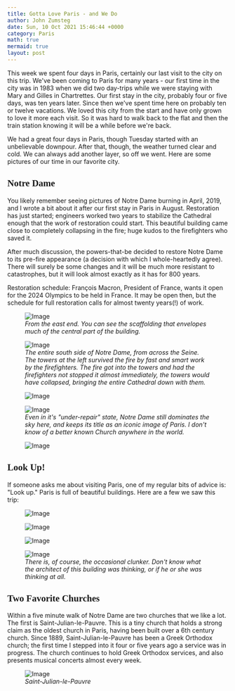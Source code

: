 ```yaml
---
title: Gotta Love Paris - and We Do
author: John Zumsteg
date: Sun, 10 Oct 2021 15:46:44 +0000
category: Paris
math: true
mermaid: true
layout: post
---
```

This week we spent four days in Paris, certainly our last visit to the city on this trip. We've been coming to Paris for many years - our first time in the city was in 1983 when we did two day-trips while we were staying with Mary and Gilles in Chartrettes. Our first stay in the city, probably four or five days, was ten years later. Since then we've spent time here on probably ten or twelve vacations. We loved this city from the start and have only grown to love it more each visit. So it was hard to walk back to the flat and then the train station knowing it will be a while before we're back.

We had a great four days in Paris, though Tuesday started with an unbelievable downpour. After that, though, the weather turned clear and cold. We can always add another layer, so off we went. Here are some pictures of our time in our favorite city.
<h2 style="font-family: verdana;">Notre Dame</h2>
You likely remember seeing pictures of Notre Dame burning in April, 2019, and I wrote a bit about it after our first stay in Paris in August. Restoration has just started; engineers worked two years to stabilize the Cathedral enough that the work of restoration could start. This beautiful building came close to completely collapsing in the fire; huge kudos to the firefighters who saved it.

After much discussion, the powers-that-be decided to restore Notre Dame to its pre-fire appearance (a decision with which I whole-heartedly agree). There will surely be some changes and it will be much more resistant to catastrophes, but it will look almost exactly as it has for 800 years.&nbsp;

Restoration schedule: François Macron, President of France, wants it open for the 2024 Olympics to be held in France. It may be open then, but the schedule for full restoration calls for almost twenty years(!) of work.

<figure class="landscape">
	<img src="{{"/assets/images/2021/10/DSC01732.jpg" | prepend: site.baseurl | prepend: site.url }}" alt="Image" />
	<figcaption><em>From the east end. You can see the scaffolding that envelopes much of the central part of the building.</em></figcaption>
</figure>



<figure class="landscape">
	<img src="{{"/assets/images/2021/10/DSC01736.jpg" | prepend: site.baseurl | prepend: site.url }}" alt="Image" />
	<figcaption><em>The entire south side of Notre Dame, from across the Seine. The towers at the left survived the fire by fast and smart work by the firefighters. The fire got into the towers and had the firefighters not stopped it almost immediately, the towers would have collapsed, bringing the entire Cathedral down with them.</em></figcaption>
</figure>

<figure class="landscape">
	<img src="{{"/assets/images/2021/10/DSC01738.jpg" | prepend: site.baseurl | prepend: site.url }}" alt="Image" />
	<figcaption><em></em></figcaption>
</figure>

<!-- <figure>
	<img src="{{"/assets/images/2021/10/DSC01738.jpg" | prepend: site.baseurl | prepend: site.url }}" alt="Image" />
	<figcaption></figcaption>
</figure>

 -->

<figure class="portrait">
	<img src="{{"/assets/images/2021/10/DSC01756.jpg" | prepend: site.baseurl | prepend: site.url }}" alt="Image" />
	<figcaption><em>Even in it's "under-repair" state, Notre Dame still dominates the sky here, and keeps its title as an iconic image of Paris. I don't know of a better known Church anywhere in the world.</em></figcaption>
</figure>

<figure class="portrait">
	<img src="{{"/assets/images/2021/10/DSC01737.jpg" | prepend: site.baseurl | prepend: site.url }}" alt="Image" />
	<figcaption><em></em></figcaption>
</figure>

<h2 style="font-family: verdana;">Look Up!</h2>
If someone asks me about visiting Paris, one of my regular bits of advice is: "Look up." Paris is full of beautiful buildings. Here are a few we saw this trip:
<figure class="landscape">
	<img src="{{"/assets/images/2021/10/DSC01716.jpg" | prepend: site.baseurl | prepend: site.url }}" alt="Image" />
	<figcaption><em></em></figcaption>
</figure>

<figure class="portrait">
	<img src="{{"/assets/images/2021/10/DSC01708.jpg" | prepend: site.baseurl | prepend: site.url }}" alt="Image" />
	<figcaption><em></em></figcaption>
</figure>

<figure class="landscape">
	<img src="{{"/assets/images/2021/10/DSC01712.jpg" | prepend: site.baseurl | prepend: site.url }}" alt="Image" />
	<figcaption><em></em></figcaption>
</figure>

<!-- <figure>
	<img src="{{"/assets/images/2021/10/DSC01716.jpg" | prepend: site.baseurl | prepend: site.url }}" alt="Image" />
	<figcaption></figcaption>
</figure>

 <figure>
	<img src="{{"/assets/images/2021/10/DSC01712.jpg" | prepend: site.baseurl | prepend: site.url }}" alt="Image" />
	<figcaption></figcaption>
</figure>

 <figure>
	<img src="{{"/assets/images/2021/10/DSC01708.jpg" | prepend: site.baseurl | prepend: site.url }}" alt="Image" />
	<figcaption></figcaption>
</figure>

 -->

<figure class = "landscape">
	<img src="{{"/assets/images/2021/10/DSC00143.jpg" | prepend: site.baseurl | prepend: site.url }}" alt="Image" />
	<figcaption><em>There is, of course, the occasional clunker. Don't know what the architect of this building was thinking, or if he or she was thinking at all.</em></figcaption>
</figure>


<h2 style="font-family: verdana;">Two Favorite Churches</h2>
Within a five minute walk of Notre Dame are two churches that we like a lot. The first is Saint-Julian-le-Pauvre. This is a tiny church that holds a strong claim as the oldest church in Paris, having been built over a 6th century church. Since 1889, Saint-Julian-le-Pauvre has been a Greek Orthodox church; the first time I stepped into it four or five years ago a service was in progress. The church continues to hold Greek Orthodox services, and also presents musical concerts almost every week.

<figure class="landscape">
	<img src="{{"/assets/images/2021/10/DSC01740.jpg" | prepend: site.baseurl | prepend: site.url }}" alt="Image" />
	<figcaption><em>Saint-Julian-le-Pauvre</em></figcaption>
</figure>
<!-- <figure>
	<img src="{{"/assets/images/2021/10/DSC01740.jpg" | prepend: site.baseurl | prepend: site.url }}" alt="Image" />
	<figcaption></figcaption>
</figure>

 -->

<figure class="portrait">
	<img src="{{"/assets/images/2021/10/DSC01752.jpg" | prepend: site.baseurl | prepend: site.url }}" alt="Image" />
	<figcaption><em>Saint-Julian-le-Pauvre</em></figcaption>
</figure>
<!-- <figure>
	<img src="{{"/assets/images/2021/10/DSC01752.jpg" | prepend: site.baseurl | prepend: site.url }}" alt="Image" />
	<figcaption></figcaption>
</figure>

 -->

The other favorite church is Saint-Severin, just a hundred yards from Saint-Julian-le-Pauvre. This church has some Romanesque arches in the nave and about every type of Gothic known: early, flamboyant, neo-, etc. It, too, is not a huge Church, and it doesn't draw crowds, so it is a place of beauty and peace. For us, it's a lovely place to just sit.

<figure class="portrait">
	<img src="{{"/assets/images/2021/10/DSC01772.jpg" | prepend: site.baseurl | prepend: site.url }}" alt="Image" />
	<figcaption><em>Saint Severin</em></figcaption>
</figure>
<!-- <figure>
	<img src="{{"/assets/images/2021/10/DSC01772.jpg" | prepend: site.baseurl | prepend: site.url }}" alt="Image" />
	<figcaption></figcaption>
</figure>

 -->

<figure class="portrait">
	<img src="{{"/assets/images/2021/10/DSC01764.jpg" | prepend: site.baseurl | prepend: site.url }}" alt="Image" />
	<figcaption><em>Tcaption</em></figcaption>
</figure>
<!-- <figure>
	<img src="{{"/assets/images/2021/10/DSC01764.jpg" | prepend: site.baseurl | prepend: site.url }}" alt="Image" />
	<figcaption></figcaption>
</figure>

  -->

<figure class="portrait">
	<img src="{{"/assets/images/2021/10/DSC01762.jpg" | prepend: site.baseurl | prepend: site.url }}" alt="Image" />
	<figcaption><em></em></figcaption>
</figure>
<!-- <figure>
	<img src="{{"/assets/images/2021/10/DSC01762.jpg" | prepend: site.baseurl | prepend: site.url }}" alt="Image" />
	<figcaption></figcaption>
</figure>

 -->

<figure class="portrait">
	<img src="{{"/assets/images/2021/10/DSC01768.jpg" | prepend: site.baseurl | prepend: site.url }}" alt="Image" />
	<figcaption><em>Gotta love a beautiful organ.</em></figcaption>
</figure>


<h2 style="font-family: verdana;">River Walk</h2>
After visiting Saint-Julian-le-Pauvre and Saint-Severin, it was time to start back. We walked to the north side of the Seine (the Right Bank, as it's known) and walked along the river.

Our first few trips to Paris, I whined about how few places there were where people could walk along the river. Fortunately, things have changed, as there are now several miles of walks along the Seine. Right next to the river runs a former two-lane freeway that transported tens of thousands of cars a day. A few years back the city closed the road to cars on Sundays and opened it to walkers, runners, skateboarders, bikers, strollers, scooters.&nbsp; Then a couple years ago the mayor of Paris closed it off permanently, thus earning the ire of thousands of motorists. The payoff, though, has been fabulous for us walkers.

<figure class="landscape">
	<img src="{{"/assets/images/2021/10/DSC01778.jpg" | prepend: site.baseurl | prepend: site.url }}" alt="Image" />
	<figcaption><em>A heavily-used "highway' down the Right Bank, turned into a walkers/bikers/runners paradise. Drivers are less enthused, but we think this is by far the best use of this road.</em></figcaption>
</figure>



Some pictures of Paris from our walk down the river...

<figure class="landscape">
	<img src="{{"/assets/images/2021/10/DSC01774.jpg" | prepend: site.baseurl | prepend: site.url }}" alt="Image" />
	<figcaption><em>Lots of bridges, close up!</em></figcaption>
</figure>



<figure class="landscape">
	<img src="{{"/assets/images/2021/10/DSC01773.jpg" | prepend: site.baseurl | prepend: site.url }}" alt="Image" />
	<figcaption><em>The Conciergerie, long a notorious prison, now a government office building.</em></figcaption>
</figure>



<figure class="landscape">
	<img src="{{"/assets/images/2021/10/DSC01790.jpg" | prepend: site.baseurl | prepend: site.url }}" alt="Image" />
	<figcaption><em>School-kids enjoying the walkway and a beautiful day.</em></figcaption>
</figure>



<figure class="landscape">
	<img src="{{"/assets/images/2021/10/DSC01777.jpg" | prepend: site.baseurl | prepend: site.url }}" alt="Image" />
	<figcaption><em>A corner of Ile de la Cité, home of Notre Dame. This is the only part of the island where residences were spared the clearing and rebuilding wrought by Baron Von Haussman in the 1870s.</em></figcaption>
</figure>



<figure class="landscape">
	<img src="{{"/assets/images/2021/10/DSC01804.jpg" | prepend: site.baseurl | prepend: site.url }}" alt="Image" />
	<figcaption><em>Looking across at Ile St. Louis. You are seeing here some of the most expensive residences in Paris: a 230 sq. ft. studio apartment is listed for \\$400,000; a nice 750 sq. ft. two-bedroom goes for \\$1.4 million.</em></figcaption>
</figure>



<figure class="landscape">
	<img src="{{"/assets/images/2021/10/DSC01801.jpg" | prepend: site.baseurl | prepend: site.url }}" alt="Image" />
	<figcaption><em>Nice place to eat lunch...</em></figcaption>
</figure>



Then, it was on the bus, back to the flat, pack up and head for the train station. As we walked along the river, we said, again and again, how much we love Paris, and how we will always have a plan for the next trip there. Have to have something to look forward to through the approaching winter, and Paris is what we'll be remembering and looking forward to again.
